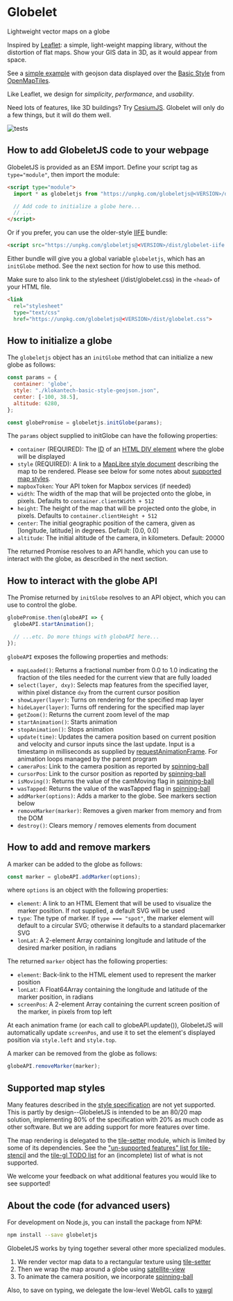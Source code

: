 # Globelet

Lightweight vector maps on a globe

Inspired by [Leaflet][]: a simple, light-weight mapping library, without the 
distortion of flat maps. Show your GIS data in 3D, as it would appear from 
space.

See a [simple example][] with geojson data displayed over the [Basic Style][]
from [OpenMapTiles][].

Like Leaflet, we design for *simplicity*, *performance*, and *usability*.

Need lots of features, like 3D buildings? Try [CesiumJS][]. Globelet will only do
a few things, but it will do them well.

[Leaflet]: https://github.com/Leaflet/Leaflet
[simple example]: https://globeletjs.org/examples/geojson/index.html
[Basic Style]: https://github.com/openmaptiles/maptiler-basic-gl-style
[OpenMapTiles]: https://openmaptiles.org/
[CesiumJS]: https://github.com/AnalyticalGraphicsInc/cesium

![tests](https://github.com/GlobeletJS/GlobeletJS/actions/workflows/node.js.yml/badge.svg)

## How to add GlobeletJS code to your webpage
GlobeletJS is provided as an ESM import. Define your script tag as
`type="module"`, then import the module:
```html
<script type="module">
  import * as globeletjs from "https://unpkg.com/globeletjs@<VERSION>/dist/globelet.js";

  // Add code to initialize a globe here...
  // ...
</script>
```

Or if you prefer, you can use the older-style [IIFE][] bundle:
```html
<script src="https://unpkg.com/globeletjs@<VERSION>/dist/globelet-iife.js">
```

Either bundle will give you a global variable `globeletjs`, which has an 
`initGlobe` method. See the next section for how to use this method.

Make sure to also link to the stylesheet (/dist/globelet.css) in the `<head>`
of your HTML file.
```html
<link 
  rel="stylesheet" 
  type="text/css" 
  href="https://unpkg.com/globeletjs@<VERSION>/dist/globelet.css">
```

[IIFE]: https://developer.mozilla.org/en-US/docs/Glossary/IIFE

## How to initialize a globe
The `globeletjs` object has an `initGlobe` method that can initialize a new 
globe as follows:
```javascript
const params = {
  container: 'globe',
  style: "./klokantech-basic-style-geojson.json",
  center: [-100, 38.5],
  altitude: 6280,
};

const globePromise = globeletjs.initGlobe(params);
```

The `params` object supplied to initGlobe can have the following properties:
- `container` (REQUIRED): The [ID][] of an [HTML DIV element][] where the 
  globe will be displayed
- `style` (REQUIRED): A link to a [MapLibre style document][Maplibre] 
  describing the map to be rendered. Please see below for some notes about
  [supported map styles](#supported-map-styles).
- `mapboxToken`: Your API token for Mapbox services (if needed)
- `width`: The width of the map that will be projected onto the globe,
  in pixels. Defaults to `container.clientWidth + 512`
- `height`: The height of the map that will be projected onto the globe,
  in pixels. Defaults to `container.clientHeight + 512`
- `center`: The initial geographic position of the camera, given as
  [longitude, latitude] in degrees. Default: [0.0, 0.0]
- `altitude`: The initial altitude of the camera, in kilometers.
  Default: 20000

The returned Promise resolves to an API handle, which you can use to interact
with the globe, as described in the next section.

[ID]: https://developer.mozilla.org/en-US/docs/Web/HTML/Global_attributes/id
[HTML DIV element]: https://developer.mozilla.org/en-US/docs/Web/HTML/Element/div
[MapLibre]: https://maplibre.org/maplibre-gl-js-docs/style-spec/

## How to interact with the globe API
The Promise returned by `initGlobe` resolves to an API object, which you can
use to control the globe.

```javascript
globePromise.then(globeAPI => {
  globeAPI.startAnimation();

  // ...etc. Do more things with globeAPI here...
});
```

`globeAPI` exposes the following properties and methods:
- `mapLoaded()`: Returns a fractional number from 0.0 to 1.0 indicating the
  fraction of the tiles needed for the current view that are fully loaded
- `select(layer, dxy)`: Selects map features from the specified layer, within
  pixel distance `dxy` from the current cursor position
- `showLayer(layer)`: Turns on rendering for the specified map layer
- `hideLayer(layer)`: Turns off rendering for the specified map layer
- `getZoom()`: Returns the current zoom level of the map
- `startAnimation()`: Starts animation
- `stopAnimation()`: Stops animation
- `update(time)`: Updates the camera position based on current position and
  velocity and cursor inputs since the last update. Input is a timestamp in
  milliseconds as supplied by [requestAnimationFrame][]. For animation loops
  managed by the parent program
- `cameraPos`: Link to the camera position as reported by [spinning-ball][] 
- `cursorPos`: Link to the cursor position as reported by [spinning-ball][]
- `isMoving()`: Returns the value of the camMoving flag in [spinning-ball][]
- `wasTapped`: Returns the value of the wasTapped flag in [spinning-ball][]
- `addMarker(options)`: Adds a marker to the globe. See markers section below
- `removeMarker(marker)`: Removes a given marker from memory and from the DOM
- `destroy()`: Clears memory / removes elements from document

[requestAnimationFrame]: https://developer.mozilla.org/en-US/docs/Web/API/window/requestAnimationFrame

## How to add and remove markers
A marker can be added to the globe as follows:
```javascript
const marker = globeAPI.addMarker(options);
```

where `options` is an object with the following properties:
- `element`: A link to an HTML Element that will be used to visualize the
  marker position. If not supplied, a default SVG will be used
- `type`: The type of marker. If `type === "spot"`, the marker element will
  default to a circular SVG; otherwise it defaults to a standard placemarker 
  SVG
- `lonLat`: A 2-element Array containing longitude and latitude of the desired
  marker position, in radians

The returned `marker` object has the following properties:
- `element`: Back-link to the HTML element used to represent the marker
  position
- `lonLat`: A Float64Array containing the longitude and latitude of the marker
  position, in radians
- `screenPos`: A 2-element Array containing the current screen position of the
  marker, in pixels from top left

At each animation frame (or each call to globeAPI.update()), GlobeletJS will 
automatically update `screenPos`, and use it to set the element's displayed 
position via `style.left` and `style.top`.

A marker can be removed from the globe as follows:
```javascript
globeAPI.removeMarker(marker);
```

## Supported map styles
Many features described in the [style specification][MapLibre] are not yet
supported. This is partly by design--GlobeletJS is intended to be an 80/20
map solution, implementing 80% of the specification with 20% as much code as
other software. But we are adding support for more features over time.

The map rendering is delegated to the [tile-setter][] module, which is
limited by some of its dependencies. See the ["un-supported features" list for
tile-stencil][tile-stencil-limitations] and the [tile-gl TODO list][tile-gl-todo]
for an (incomplete) list of what is not supported.

We welcome your feedback on what additional features you would like to see
supported!

[tile-stencil-limitations]: https://github.com/GlobeletJS/tile-stencil#un-supported-features
[tile-gl-todo]: https://github.com/GlobeletJS/tile-gl#todo

## About the code (for advanced users)
For development on Node.js, you can install the package from NPM:
```bash
npm install --save globeletjs
```

GlobeletJS works by tying together several other more specialized modules.
1. We render vector map data to a rectangular texture using [tile-setter][]
2. Then we wrap the map around a globe using [satellite-view][]
3. To animate the camera position, we incorporate [spinning-ball][]

Also, to save on typing, we delegate the low-level WebGL calls to [yawgl][]

[tile-setter]: https://github.com/GlobeletJS/tile-setter
[satellite-view]: https://github.com/GlobeletJS/satellite-view
[spinning-ball]: https://github.com/GlobeletJS/spinning-ball
[yawgl]: https://github.com/GlobeletJS/yawgl
